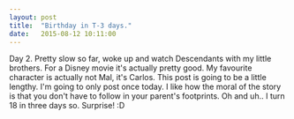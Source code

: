 ```yaml
---
layout: post
title:  "Birthday in T-3 days."
date:   2015-08-12 10:11:00
---
```

Day 2. Pretty slow so far, woke up and watch Descendants with my little brothers. For a Disney movie it's actually pretty good. My favourite character is actually not Mal, it's Carlos. This post is going to be a little lengthy. I'm going to only post once today. I like how the moral of the story is that you don't have to follow in your parent's footprints. Oh and uh.. I turn 18 in three days so. Surprise! :D 

